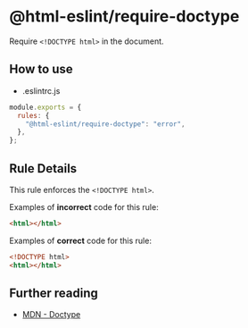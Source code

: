 # @html-eslint/require-doctype

Require `<!DOCTYPE html>` in the document.

## How to use

- .eslintrc.js

```js
module.exports = {
  rules: {
    "@html-eslint/require-doctype": "error",
  },
};
```

## Rule Details

This rule enforces the `<!DOCTYPE html>`.

Examples of **incorrect** code for this rule:

```html
<html></html>
```

Examples of **correct** code for this rule:

```html
<!DOCTYPE html>
<html></html>
```

## Further reading

- [MDN - Doctype](https://developer.mozilla.org/en-US/docs/Glossary/Doctype)
